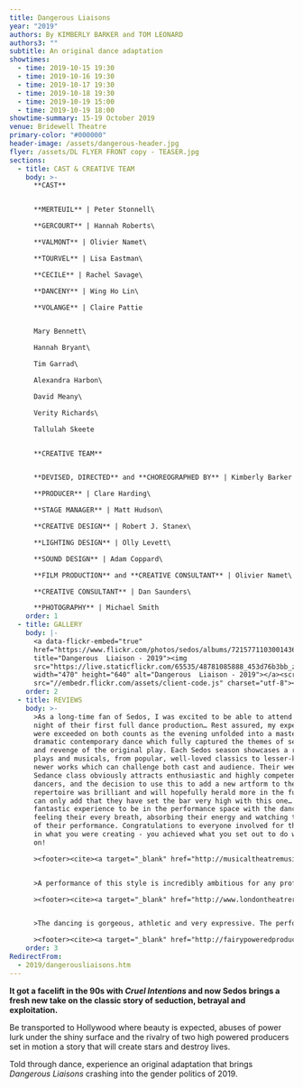 ```yaml
---
title: Dangerous Liaisons
year: "2019"
authors: By KIMBERLY BARKER and TOM LEONARD
authors3: ""
subtitle: An original dance adaptation
showtimes:
  - time: 2019-10-15 19:30
  - time: 2019-10-16 19:30
  - time: 2019-10-17 19:30
  - time: 2019-10-18 19:30
  - time: 2019-10-19 15:00
  - time: 2019-10-19 18:00
showtime-summary: 15-19 October 2019
venue: Bridewell Theatre
primary-color: "#000000"
header-image: /assets/dangerous-header.jpg
flyer: /assets/DL FLYER FRONT copy - TEASER.jpg
sections:
  - title: CAST & CREATIVE TEAM
    body: >-
      **CAST**


      **MERTEUIL** | Peter Stonnell\

      **GERCOURT** | Hannah Roberts\

      **VALMONT** | Olivier Namet\

      **TOURVEL** | Lisa Eastman\

      **CECILE** | Rachel Savage\

      **DANCENY** | Wing Ho Lin\

      **VOLANGE** | Claire Pattie


      Mary Bennett\

      Hannah Bryant\

      Tim Garrad\

      Alexandra Harbon\

      David Meany\

      Verity Richards\

      Tallulah Skeete


      **CREATIVE TEAM**


      **DEVISED, DIRECTED** and **CHOREOGRAPHED BY** | Kimberly Barker and Tom Leonard\

      **PRODUCER** | Clare Harding\

      **STAGE MANAGER** | Matt Hudson\

      **CREATIVE DESIGN** | Robert J. Stanex\

      **LIGHTING DESIGN** | Olly Levett\

      **SOUND DESIGN** | Adam Coppard\

      **FILM PRODUCTION** and **CREATIVE CONSULTANT** | Olivier Namet\

      **CREATIVE CONSULTANT** | Dan Saunders\

      **PHOTOGRAPHY** | Michael Smith
    order: 1
  - title: GALLERY
    body: |-
      <a data-flickr-embed="true"
      href="https://www.flickr.com/photos/sedos/albums/72157711030014363"
      title="Dangerous  Liaison - 2019"><img
      src="https://live.staticflickr.com/65535/48781085888_453d76b3bb_z.jpg"
      width="470" height="640" alt="Dangerous  Liaison - 2019"></a><script async
      src="//embedr.flickr.com/assets/client-code.js" charset="utf-8"></script>
    order: 2
  - title: REVIEWS
    body: >-
      >As a long-time fan of Sedos, I was excited to be able to attend the first
      night of their first full dance production… Rest assured, my expectations
      were exceeded on both counts as the evening unfolded into a masterclass of
      dramatic contemporary dance which fully captured the themes of seduction
      and revenge of the original play. Each Sedos season showcases a range of
      plays and musicals, from popular, well-loved classics to lesser-known and
      newer works which can challenge both cast and audience. Their weekly
      Sedance class obviously attracts enthusiastic and highly competent
      dancers, and the decision to use this to add a new artform to their
      repertoire was brilliant and will hopefully herald more in the future. I
      can only add that they have set the bar very high with this one… It was a
      fantastic experience to be in the performance space with the dancers,
      feeling their every breath, absorbing their energy and watching the skill
      of their performance. Congratulations to everyone involved for the faith
      in what you were creating - you achieved what you set out to do with bells
      on!

      ><footer><cite><a target="_blank" href="http://musicaltheatremusings.co.uk/dangerous-liaisons">Dangerous Liaisons, 2019, Musical Theatre Musings</a></cite></footer>


      >A performance of this style is incredibly ambitious for any professional dance troop. What makes this more impressive is that an amateur dramatics society created all of this. Sedos are known for their incredibly high-quality shows, but Dangerous Liaisons has put them on a whole different level. This production with these incredible performers would not be out of place on a West End stage.

      ><footer><cite><a target="_blank" href="http://www.londontheatrereviews.co.uk/post.cfm?p=1820">Dangerous Liaisons, 2019, London Theatre Reviews</a></cite></footer>


      >The dancing is gorgeous, athletic and very expressive. The performance space is tiny, so you are up close and personal with the dancers/actors, and they absolutely carry you along with the story… Sedos is an amateur company, but there is nothing amateurish about this show – it’s ambitious, clever and exciting, but also beautifully economical and precise.

      ><footer><cite><a target="_blank" href="http://fairypoweredproductions.com/dangerous-liaisons-review/">Dangerous Liaisons, 2019, Fairy Powered Productions</a></cite></footer>
    order: 3
RedirectFrom:
  - 2019/dangerousliaisons.htm
---
```

**It got a facelift in the 90s with *Cruel Intentions* and now Sedos brings a fresh new take on the classic story of seduction, betrayal and exploitation.**

Be transported to Hollywood where beauty is expected, abuses of power lurk under the shiny surface and the rivalry of two high powered producers set in motion a story that will create stars and destroy lives.

Told through dance, experience an original adaptation that brings *Dangerous Liaisons* crashing into the gender politics of 2019.